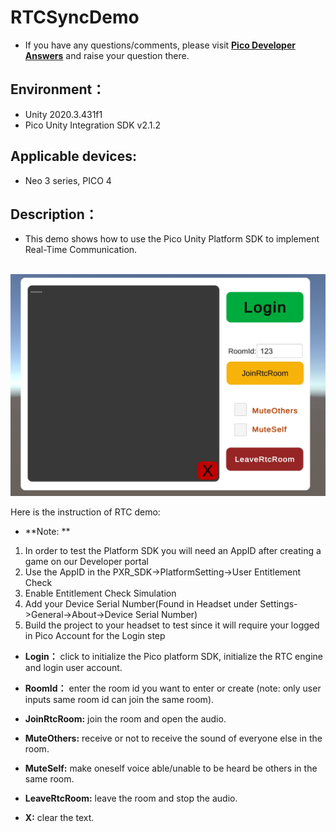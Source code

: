 # RTCSyncDemo

- If you have any questions/comments, please visit [**Pico Developer Answers**](https://devanswers.pico-interactive.com/) and raise your question there. 

## Environment：

- Unity 2020.3.431f1
- Pico Unity Integration SDK v2.1.2

## Applicable devices:

- Neo 3 series, PICO 4

## Description：

-  This demo shows how to use the Pico Unity Platform SDK to implement Real-Time Communication. 

​	![screenshot](https://github.com/picoxr/RTCSyncDemo/blob/main/Assets/Screenshot/screenshot%201.jpg)

Here is the instruction of RTC demo:
- **Note: ** 
1. In order to test the Platform SDK you will need an AppID after creating a game on our Developer portal
2. Use the AppID in the PXR_SDK->PlatformSetting->User Entitlement Check
3. Enable Entitlement Check Simulation
4. Add your Device Serial Number(Found in Headset under Settings->General->About->Device Serial Number)
5. Build the project to your headset to test since it will require your logged in Pico Account for the Login step

- **Login：** click to initialize the Pico platform SDK, initialize the RTC engine and login user account.

- **RoomId：** enter the room id you want to enter or create (note: only user inputs same room id can join the same room).

- **JoinRtcRoom:** join the room and open the audio.

- **MuteOthers:** receive or not to receive the sound of everyone else in the room.

- **MuteSelf:** make oneself voice able/unable to be heard be others in the same room.

- **LeaveRtcRoom:** leave the room and stop the audio.

- **X:** clear the text.
